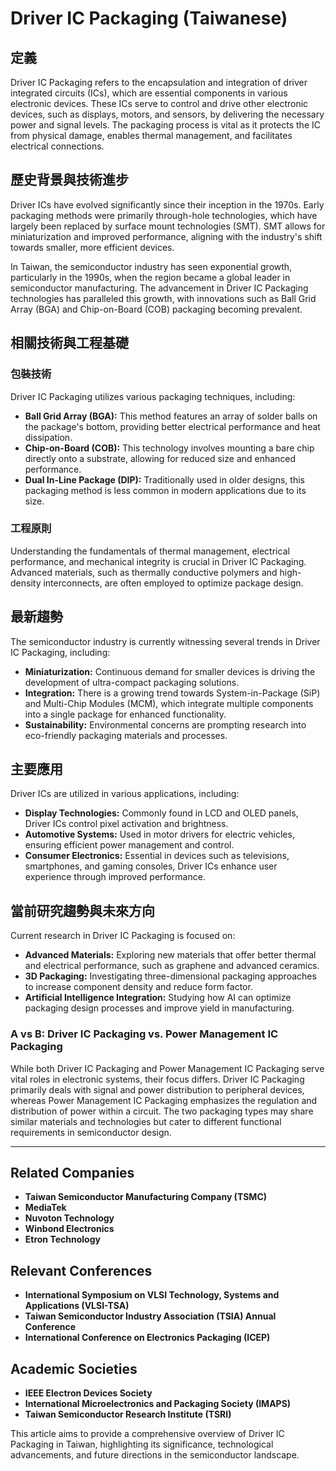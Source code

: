 # Driver IC Packaging (Taiwanese)

## 定義

Driver IC Packaging refers to the encapsulation and integration of driver integrated circuits (ICs), which are essential components in various electronic devices. These ICs serve to control and drive other electronic devices, such as displays, motors, and sensors, by delivering the necessary power and signal levels. The packaging process is vital as it protects the IC from physical damage, enables thermal management, and facilitates electrical connections.

## 歷史背景與技術進步

Driver ICs have evolved significantly since their inception in the 1970s. Early packaging methods were primarily through-hole technologies, which have largely been replaced by surface mount technologies (SMT). SMT allows for miniaturization and improved performance, aligning with the industry's shift towards smaller, more efficient devices.

In Taiwan, the semiconductor industry has seen exponential growth, particularly in the 1990s, when the region became a global leader in semiconductor manufacturing. The advancement in Driver IC Packaging technologies has paralleled this growth, with innovations such as Ball Grid Array (BGA) and Chip-on-Board (COB) packaging becoming prevalent.

## 相關技術與工程基礎

### 包裝技術

Driver IC Packaging utilizes various packaging techniques, including:

- **Ball Grid Array (BGA):** This method features an array of solder balls on the package's bottom, providing better electrical performance and heat dissipation.
- **Chip-on-Board (COB):** This technology involves mounting a bare chip directly onto a substrate, allowing for reduced size and enhanced performance.
- **Dual In-Line Package (DIP):** Traditionally used in older designs, this packaging method is less common in modern applications due to its size.

### 工程原則

Understanding the fundamentals of thermal management, electrical performance, and mechanical integrity is crucial in Driver IC Packaging. Advanced materials, such as thermally conductive polymers and high-density interconnects, are often employed to optimize package design.

## 最新趨勢

The semiconductor industry is currently witnessing several trends in Driver IC Packaging, including:

- **Miniaturization:** Continuous demand for smaller devices is driving the development of ultra-compact packaging solutions.
- **Integration:** There is a growing trend towards System-in-Package (SiP) and Multi-Chip Modules (MCM), which integrate multiple components into a single package for enhanced functionality.
- **Sustainability:** Environmental concerns are prompting research into eco-friendly packaging materials and processes.

## 主要應用

Driver ICs are utilized in various applications, including:

- **Display Technologies:** Commonly found in LCD and OLED panels, Driver ICs control pixel activation and brightness.
- **Automotive Systems:** Used in motor drivers for electric vehicles, ensuring efficient power management and control.
- **Consumer Electronics:** Essential in devices such as televisions, smartphones, and gaming consoles, Driver ICs enhance user experience through improved performance.

## 當前研究趨勢與未來方向

Current research in Driver IC Packaging is focused on:

- **Advanced Materials:** Exploring new materials that offer better thermal and electrical performance, such as graphene and advanced ceramics.
- **3D Packaging:** Investigating three-dimensional packaging approaches to increase component density and reduce form factor.
- **Artificial Intelligence Integration:** Studying how AI can optimize packaging design processes and improve yield in manufacturing.

### A vs B: Driver IC Packaging vs. Power Management IC Packaging

While both Driver IC Packaging and Power Management IC Packaging serve vital roles in electronic systems, their focus differs. Driver IC Packaging primarily deals with signal and power distribution to peripheral devices, whereas Power Management IC Packaging emphasizes the regulation and distribution of power within a circuit. The two packaging types may share similar materials and technologies but cater to different functional requirements in semiconductor design.

---

## Related Companies

- **Taiwan Semiconductor Manufacturing Company (TSMC)**
- **MediaTek**
- **Nuvoton Technology**
- **Winbond Electronics**
- **Etron Technology**

## Relevant Conferences

- **International Symposium on VLSI Technology, Systems and Applications (VLSI-TSA)**
- **Taiwan Semiconductor Industry Association (TSIA) Annual Conference**
- **International Conference on Electronics Packaging (ICEP)**

## Academic Societies

- **IEEE Electron Devices Society**
- **International Microelectronics and Packaging Society (IMAPS)**
- **Taiwan Semiconductor Research Institute (TSRI)**

This article aims to provide a comprehensive overview of Driver IC Packaging in Taiwan, highlighting its significance, technological advancements, and future directions in the semiconductor landscape.
